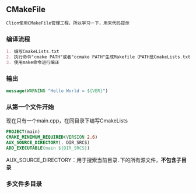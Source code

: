 ## CMakeFile

```markdown
Clion使用CMakeFile管理工程，所以学习一下，用来代码提示
```

### 编译流程

```markdown
1. 编写CmakeLists.txt
2. 执行命令"cmake PATH"或者"ccmake PATH"生成Makefile（PATH是CmakeLists.txt所在目录）
3. 使用make命令进行编译
```

### 输出

```cmake
message(WARNING "Hello World = ${VER}")
```

### 从第一个文件开始

 现在只有一个main.cpp，在同目录下编写CmakeLists

```cmake
PROJECT(main)
CMAKE_MINIMUM_REQUIRED(VERSION 2.6)
AUX_SOURCE_DIRECTORY(. DIR_SRCS)
ADD_EXECUTABLE(main ${DIR_SRCS})
```

AUX_SOURCE_DIRECTORY：用于搜索当前目录`.`下的所有源文件，**不包含子目录**

### 多文件多目录



